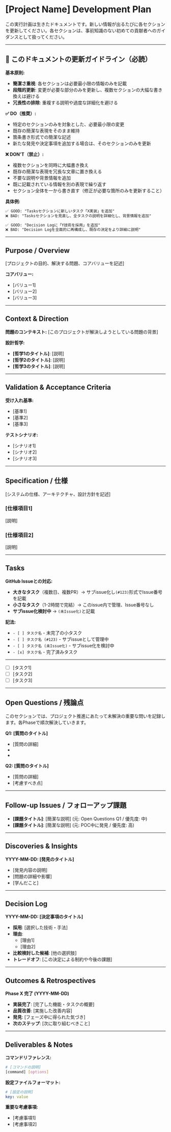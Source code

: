 <!-- Template Version: 2 (2025-10-15) -->

# [Project Name] Development Plan

この実行計画は生きたドキュメントです。新しい情報が出るたびに各セクションを更新してください。各セクションは、事前知識のない初めての貢献者へのガイダンスとして扱ってください。

---

## 🚨 このドキュメントの更新ガイドライン（必読）

**基本原則:**
- **簡潔さ重視**: 各セクションは必要最小限の情報のみを記載
- **段階的更新**: 変更が必要な部分のみを更新し、複数セクションの大幅な書き換えは避ける
- **冗長性の排除**: 重複する説明や過度な詳細化を避ける

**✅ DO（推奨）:**
- 特定のセクションのみを対象とした、必要最小限の変更
- 既存の簡潔な表現をそのまま維持
- 箇条書き形式での簡潔な記述
- 新たな発見や決定事項を追加する場合は、そのセクションのみを更新

**❌ DON'T（禁止）:**
- 複数セクションを同時に大幅書き換え
- 既存の簡潔な表現を冗長な文章に置き換える
- 不要な説明や背景情報を追加
- 既に記載されている情報を別の表現で繰り返す
- セクション全体を一から書き直す（修正が必要な箇所のみを更新すること）

**具体例:**
```markdown
✅ GOOD: "Tasksセクションに新しいタスク「X実装」を追加"
❌ BAD: "Tasksセクションを見直し、全タスクの説明を詳細化し、背景情報を追加"

✅ GOOD: "Decision Logに「Y技術を採用」を追加"
❌ BAD: "Decision Logを全面的に再構成し、既存の決定をより詳細に説明"
```

---

## Purpose / Overview

<!--
📝 Guidance for AI
記入タイミング: before-plan
記入内容: タスクの目的、解決する問題、コアバリューを明確に定義。AIエージェントがこのタスクの方向性を理解するための最重要セクション
-->

[プロジェクトの目的、解決する問題、コアバリューを記述]

**コアバリュー:**

- [バリュー1]
- [バリュー2]
- [バリュー3]

---

## Context & Direction

<!--
📝 Guidance for AI
記入タイミング: before-plan
記入内容: 問題の背景、設計哲学を記述。コードベース調査や既存ドキュメント確認の結果を反映
-->

**問題のコンテキスト:**
[このプロジェクトが解決しようとしている問題の背景]

**設計哲学:**

- **[哲学1のタイトル]**: [説明]
- **[哲学2のタイトル]**: [説明]
- **[哲学3のタイトル]**: [説明]

---

## Validation & Acceptance Criteria

<!--
📝 Guidance for AI
記入タイミング: before-planで初期記入 → before-architecture-decisionで妥当性検証・更新
記入内容: テスト可能な受け入れ基準を定義。POC後に実現可能性を確認し、必要に応じて調整
-->

**受け入れ基準:**

- [基準1]
- [基準2]
- [基準3]

**テストシナリオ:**

- [シナリオ1]
- [シナリオ2]
- [シナリオ3]

---

## Specification / 仕様

<!--
📝 Guidance for AI
記入タイミング: before-architecture-decision
記入内容: POCの知見を基にシステム仕様、アーキテクチャ、設計方針を具体化
-->

[システムの仕様、アーキテクチャ、設計方針を記述]

### [仕様項目1]

[説明]

### [仕様項目2]

[説明]

---

## Tasks

<!--
📝 Guidance for AI
記入タイミング: before-planで初期タスク → before-poc以降で継続更新
記入内容: 実装者が「次に何をすべきか」を具体的に把握するための実行可能なタスクリスト
-->

**GitHub Issueとの対応:**
- **大きなタスク**（複数日、複数PR）→ サブissue化し`(#123)`形式でIssue番号を記載
- **小さなタスク**（1-2時間で完結）→ このissue内で管理、Issue番号なし
- **サブissue化検討中** → `(未Issue化)`と記載

**記法:**
- `- [ ] タスク名` - 未完了の小タスク
- `- [ ] タスク名 (#123)` - サブissueとして管理中
- `- [ ] タスク名 (未Issue化)` - サブissue化を検討中
- `- [x] タスク名` - 完了済みタスク

---

- [ ] [タスク1]
- [ ] [タスク2]
- [ ] [タスク3]

---

## Open Questions / 残論点

<!--
📝 Guidance for AI
記入タイミング: before-plan/before-pocで記入 → 各フェーズで解決
記入内容: 未解決の重要な問い。before-implementまでに実装に必要な質問を全て解決。優先度が高い（先に解消すべき）問いを上に配置
-->

このセクションでは、プロジェクト推進にあたって未解決の重要な問いを記録します。各Phaseで順次解決していきます。

**Q1: [質問のタイトル]**

- [質問の詳細]
- [選択肢1]: [説明]
- [選択肢2]: [説明]

**Q2: [質問のタイトル]**

- [質問の詳細]
- [考慮すべき点]

---

## Follow-up Issues / フォローアップ課題

<!--
📝 Guidance for AI
記入タイミング: Open Questions解消時、または実装中に発見した際
記入内容: 今回のスコープでは対応しないが、将来的に別issueとして扱うべき事項
-->

- **[課題タイトル]**: [簡潔な説明] (元: Open Questions Q1 / 優先度: 中)
- **[課題タイトル]**: [簡潔な説明] (元: POC中に発見 / 優先度: 高)

---

## Discoveries & Insights

<!--
📝 Guidance for AI
記入タイミング: before-poc以降、継続的に記入
記入内容: 実装中に発見した技術的制約・複雑性・新たなタスク。失敗時は失敗原因も記録
-->

**YYYY-MM-DD: [発見のタイトル]**

- [発見内容の説明]
- [問題の詳細や影響]
- [学んだこと]

---

## Decision Log

<!--
📝 Guidance for AI
記入タイミング: before-architecture-decision
記入内容: POCの知見を基に技術選定、アーキテクチャ決定、トレードオフを記録
-->

**YYYY-MM-DD: [決定事項のタイトル]**

- **採用**: [選択した技術・手法]
- **理由**:
  - [理由1]
  - [理由2]
- **比較検討した候補**: [他の選択肢]
- **トレードオフ**: [この決定による制約や今後の課題]

---

## Outcomes & Retrospectives

<!--
📝 Guidance for AI
記入タイミング: before-retrospective
記入内容: 実装完了内容、品質改善、発見、次のステップ。プロジェクト改善提案も含む
-->

**Phase X 完了 (YYYY-MM-DD)**
- **実装完了**: [完了した機能・タスクの概要]
- **品質改善**: [実施した改善内容]
- **発見**: [フェーズ中に得られた気づき]
- **次のステップ**: [次に取り組むべきこと]

---

## Deliverables & Notes

<!--
📝 Guidance for AI
記入タイミング: 随時更新
記入内容: コマンドリファレンス、設定ファイルフォーマット、重要な考慮事項
-->

**コマンドリファレンス:**

```bash
# [コマンドの説明]
[command] [options]
```

**設定ファイルフォーマット:**

```yaml
# [設定の説明]
key: value
```

**重要な考慮事項:**

- [考慮事項1]
- [考慮事項2]
